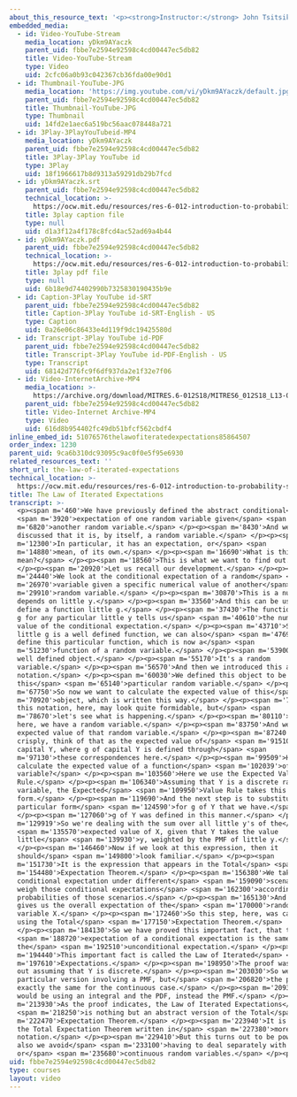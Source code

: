```yaml
---
about_this_resource_text: '<p><strong>Instructor:</strong> John Tsitsiklis</p>'
embedded_media:
  - id: Video-YouTube-Stream
    media_location: yDkm9AYaczk
    parent_uid: fbbe7e2594e92598c4cd00447ec5db82
    title: Video-YouTube-Stream
    type: Video
    uid: 2cfc06a0b93c042367cb36fda00e90d1
  - id: Thumbnail-YouTube-JPG
    media_location: 'https://img.youtube.com/vi/yDkm9AYaczk/default.jpg'
    parent_uid: fbbe7e2594e92598c4cd00447ec5db82
    title: Thumbnail-YouTube-JPG
    type: Thumbnail
    uid: 14fd2e1aec6a519bc56aac078448a721
  - id: 3Play-3PlayYouTubeid-MP4
    media_location: yDkm9AYaczk
    parent_uid: fbbe7e2594e92598c4cd00447ec5db82
    title: 3Play-3Play YouTube id
    type: 3Play
    uid: 18f1966617b8d9313a59291db29b7fcd
  - id: yDkm9AYaczk.srt
    parent_uid: fbbe7e2594e92598c4cd00447ec5db82
    technical_location: >-
      https://ocw.mit.edu/resources/res-6-012-introduction-to-probability-spring-2018/part-i-the-fundamentals/the-law-of-iterated-expectations/yDkm9AYaczk.srt
    title: 3play caption file
    type: null
    uid: d1a3f12a4f178c8fcd4ac52ad69a4b44
  - id: yDkm9AYaczk.pdf
    parent_uid: fbbe7e2594e92598c4cd00447ec5db82
    technical_location: >-
      https://ocw.mit.edu/resources/res-6-012-introduction-to-probability-spring-2018/part-i-the-fundamentals/the-law-of-iterated-expectations/yDkm9AYaczk.pdf
    title: 3play pdf file
    type: null
    uid: 6b18e9d74402990b7325830190435b9e
  - id: Caption-3Play YouTube id-SRT
    parent_uid: fbbe7e2594e92598c4cd00447ec5db82
    title: Caption-3Play YouTube id-SRT-English - US
    type: Caption
    uid: 0a26e06c86433e4d119f9dc19425580d
  - id: Transcript-3Play YouTube id-PDF
    parent_uid: fbbe7e2594e92598c4cd00447ec5db82
    title: Transcript-3Play YouTube id-PDF-English - US
    type: Transcript
    uid: 68142d776fc9f6df937da2e1f32e7f06
  - id: Video-InternetArchive-MP4
    media_location: >-
      https://archive.org/download/MITRES.6-012S18/MITRES6_012S18_L13-03_300k.mp4
    parent_uid: fbbe7e2594e92598c4cd00447ec5db82
    title: Video-Internet Archive-MP4
    type: Video
    uid: 616d8b954402fc49db51bfcf562cbdf4
inline_embed_id: 51076576thelawofiteratedexpectations85864507
order_index: 1230
parent_uid: 9ca6b310dc93095c9ac0f0e5f95e6930
related_resources_text: ''
short_url: the-law-of-iterated-expectations
technical_location: >-
  https://ocw.mit.edu/resources/res-6-012-introduction-to-probability-spring-2018/part-i-the-fundamentals/the-law-of-iterated-expectations
title: The Law of Iterated Expectations
transcript: >-
  <p><span m='460'>We have previously defined the abstract conditional</span>
  <span m='3920'>expectation of one random variable given</span> <span
  m='6820'>another random variable.</span> </p><p><span m='8430'>And we
  discussed that it is, by itself, a random variable.</span> </p><p><span
  m='12300'>In particular, it has an expectation, or</span> <span
  m='14880'>mean, of its own.</span> </p><p><span m='16690'>What is this
  mean?</span> </p><p><span m='18560'>This is what we want to find out.</span>
  </p><p><span m='20920'>Let us recall our development.</span> </p><p><span
  m='24440'>We look at the conditional expectation of a random</span> <span
  m='26970'>variable given a specific numerical value of another</span> <span
  m='29910'>random variable.</span> </p><p><span m='30870'>This is a number that
  depends on little y.</span> </p><p><span m='33560'>And this can be used to
  define a function little g.</span> </p><p><span m='37430'>The function little
  g for any particular little y tells us</span> <span m='40610'>the numerical
  value of the conditional expectation.</span> </p><p><span m='43710'>Since
  little g is a well defined function, we can also</span> <span m='47690'>now
  define this particular function, which is now a</span> <span
  m='51230'>function of a random variable.</span> </p><p><span m='53900'>It's a
  well defined object.</span> </p><p><span m='55170'>It's a random
  variable.</span> </p><p><span m='56570'>And then we introduced this abstract
  notation.</span> </p><p><span m='60030'>We defined this object to be exactly
  this</span> <span m='65140'>particular random variable.</span> </p><p><span
  m='67750'>So now we want to calculate the expected value of this</span> <span
  m='70920'>object, which is written this way.</span> </p><p><span m='74440'>Now
  this notation, here, may look quite formidable, but</span> <span
  m='78670'>let's see what is happening.</span> </p><p><span m='80110'>Inside
  here, we have a random variable.</span> </p><p><span m='83750'>And we take the
  expected value of that random variable.</span> </p><p><span m='87240'>Or, more
  crisply, think of that as the expected value of</span> <span m='91510'>g of
  capital Y, where g of capital Y is defined through</span> <span
  m='97130'>these correspondences here.</span> </p><p><span m='99509'>How do we
  calculate the expected value of a function</span> <span m='102039'>of a random
  variable?</span> </p><p><span m='103560'>Here we use the Expected Value
  Rule.</span> </p><p><span m='106340'>Assuming that Y is a discrete random
  variable, the Expected</span> <span m='109950'>Value Rule takes this
  form.</span> </p><p><span m='119690'>And the next step is to substitute the
  particular form</span> <span m='124590'>for g of Y that we have.</span>
  </p><p><span m='127060'>g of Y was defined in this manner.</span> </p><p><span
  m='129919'>So we're dealing with the sum over all little y's of the</span>
  <span m='135570'>expected value of X, given that Y takes the value
  little</span> <span m='139930'>y, weighted by the PMF of little y.</span>
  </p><p><span m='146460'>Now if we look at this expression, then it
  should</span> <span m='149800'>look familiar.</span> </p><p><span
  m='151730'>It is the expression that appears in the Total</span> <span
  m='154480'>Expectation Theorem.</span> </p><p><span m='156380'>We take the
  conditional expectation under different</span> <span m='159090'>scenarios and
  weigh those conditional expectations</span> <span m='162300'>according to the
  probabilities of those scenarios.</span> </p><p><span m='165130'>And this just
  gives us the overall expectation of the</span> <span m='170000'>random
  variable X.</span> </p><p><span m='172460'>So this step, here, was carried out
  using the Total</span> <span m='177150'>Expectation Theorem.</span>
  </p><p><span m='184130'>So we have proved this important fact, that the</span>
  <span m='188720'>expectation of a conditional expectation is the same as
  the</span> <span m='192510'>unconditional expectation.</span> </p><p><span
  m='194440'>This important fact is called the Law of Iterated</span> <span
  m='197610'>Expectations.</span> </p><p><span m='198950'>The proof was carried
  out assuming that Y is discrete.</span> </p><p><span m='203030'>So we use this
  particular version involving a PMF, but</span> <span m='206820'>the proof is
  exactly the same for the continuous case.</span> </p><p><span m='209320'>You
  would be using an integral and the PDF, instead the PMF.</span> </p><p><span
  m='213930'>As the proof indicates, the Law of Iterated Expectations</span>
  <span m='218250'>is nothing but an abstract version of the Total</span> <span
  m='222470'>Expectation Theorem.</span> </p><p><span m='223940'>It is really
  the Total Expectation Theorem written in</span> <span m='227380'>more abstract
  notation.</span> </p><p><span m='229410'>But this turns out to be powerful and
  also we avoid</span> <span m='233100'>having to deal separately with discrete
  or</span> <span m='235680'>continuous random variables.</span> </p><p></p>
uid: fbbe7e2594e92598c4cd00447ec5db82
type: courses
layout: video
---
```

